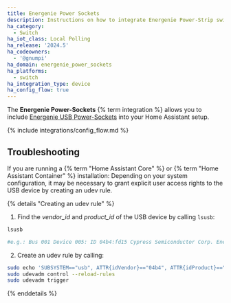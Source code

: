 ```yaml
---
title: Energenie Power Sockets
description: Instructions on how to integrate Energenie Power-Strip switches into Home Assistant.
ha_category:
  - Switch
ha_iot_class: Local Polling
ha_release: '2024.5'
ha_codeowners:
  - '@gnumpi'
ha_domain: energenie_power_sockets
ha_platforms:
  - switch
ha_integration_type: device
ha_config_flow: true
---
```


The **Energenie Power-Sockets** {% term integration %} allows you to include [Energenie USB Power-Sockets](https://energenie.com/item.aspx?id=7556&lang=de) into your Home Assistant setup.

{% include integrations/config_flow.md %}

## Troubleshooting

If you are running a {% term "Home Assistant Core" %} or {% term "Home Assistant Container" %} installation: Depending on your system configuration, it may be necessary to grant explicit user access rights to the USB device by creating an udev rule.

{% details "Creating an udev rule" %}

1. Find the *vendor_id* and *product_id* of the USB device by calling `lsusb`:

```bash
lsusb

#e.g.: Bus 001 Device 005: ID 04b4:fd15 Cypress Semiconductor Corp. Energenie EG-PMS2
```

2. Create an udev rule by calling:

```bash
sudo echo 'SUBSYSTEM=="usb", ATTR{idVendor}=="04b4", ATTR{idProduct}=="fd15", MODE="0666"' > /lib/udev/rules.d/60-energenie-usb.rules
sudo udevadm control --reload-rules
sudo udevadm trigger
```

{% enddetails %}
